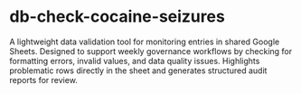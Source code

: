 # db-check-cocaine-seizures
A lightweight data validation tool for monitoring entries in shared Google Sheets. Designed to support weekly governance workflows by checking for formatting errors, invalid values, and data quality issues. Highlights problematic rows directly in the sheet and generates structured audit reports for review.
